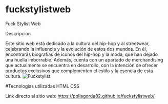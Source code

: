# fuckstylistweb
Fuck Stylist Web

Descripcion 

Este sitio web está dedicado a la cultura del hip-hop y al streetwear, celebrando la influencia y la evolución de estos dos mundos. En él, encontrarás biografías de íconos del hip-hop y la moda, que han dejado una huella imborrable. Además, cuenta con un apartado de merchandising que actualmente se encuentra en desarrollo, con la intención de ofrecer productos exclusivos que complementen el estilo y la esencia de esta cultura.
![Fuckstylist](https://github.com/user-attachments/assets/f0087bf7-4922-446f-962a-cfad49643585)

#Tecnologias utilizadas
HTML
CSS


Link directo al sitio web: https://pollagorda82.github.io/fuckstylistweb/
